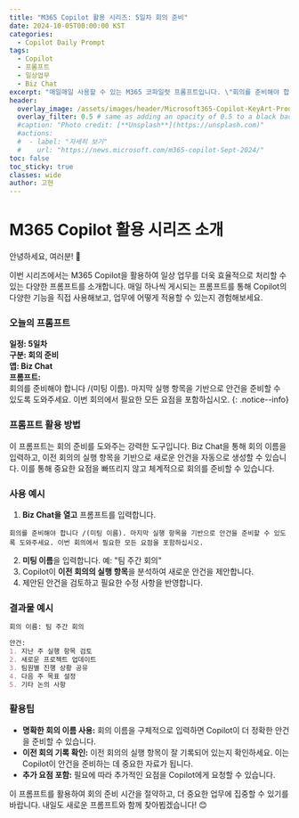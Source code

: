 ```yaml
---
title: "M365 Copilot 활용 시리즈: 5일차 회의 준비"
date: 2024-10-05T00:00:00 KST
categories:
  - Copilot Daily Prompt
tags:
  - Copilot
  - 프롬프트
  - 일상업무
  - Biz Chat
excerpt: "매일매일 사용할 수 있는 M365 코파일럿 프롬프트입니다. \"회의를 준비해야 합니다 /(미팅 이름). 마지막 실행 항목을 기반으로 안건을 준비할 수 있도록 도와주세요. 이번 회의에서 필요한 모든 요점을 포함하십시오.\""
header:
  overlay_image: /assets/images/header/Microsoft365-Copilot-KeyArt-Productivity-6K-01.png
  overlay_filter: 0.5 # same as adding an opacity of 0.5 to a black background
  #caption: "Photo credit: [**Unsplash**](https://unsplash.com)"
  #actions:
  #  - label: "자세히 보기"
  #    url: "https://news.microsoft.com/m365-copilot-Sept-2024/"
toc: false
toc_sticky: true
classes: wide
author: 고현
---
```


# M365 Copilot 활용 시리즈 소개

안녕하세요, 여러분! 🎉

이번 시리즈에서는 M365 Copilot을 활용하여 일상 업무를 더욱 효율적으로 처리할 수 있는 다양한 프롬프트를 소개합니다. 매일 하나씩 게시되는 프롬프트를 통해 Copilot의 다양한 기능을 직접 사용해보고, 업무에 어떻게 적용할 수 있는지 경험해보세요.

### 오늘의 프롬프트

**일정: 5일차**  
**구분: 회의 준비**  
**앱: Biz Chat**  
**프롬프트:**  
회의를 준비해야 합니다 /(미팅 이름). 마지막 실행 항목을 기반으로 안건을 준비할 수 있도록 도와주세요. 이번 회의에서 필요한 모든 요점을 포함하십시오.
{: .notice--info}

### 프롬프트 활용 방법

이 프롬프트는 회의 준비를 도와주는 강력한 도구입니다. Biz Chat을 통해 회의 이름을 입력하고, 이전 회의의 실행 항목을 기반으로 새로운 안건을 자동으로 생성할 수 있습니다. 이를 통해 중요한 요점을 빠뜨리지 않고 체계적으로 회의를 준비할 수 있습니다.

### 사용 예시

1. **Biz Chat을 열고** 프롬프트를 입력합니다.
```plaintext
회의를 준비해야 합니다 /(미팅 이름). 마지막 실행 항목을 기반으로 안건을 준비할 수 있도록 도와주세요. 이번 회의에서 필요한 모든 요점을 포함하십시오.
```
2. **미팅 이름**을 입력합니다. 예: "팀 주간 회의"
3. Copilot이 **이전 회의의 실행 항목**을 분석하여 새로운 안건을 제안합니다.
4. 제안된 안건을 검토하고 필요한 수정 사항을 반영합니다.

### 결과물 예시

```markdown
회의 이름: 팀 주간 회의

안건:
1. 지난 주 실행 항목 검토
2. 새로운 프로젝트 업데이트
3. 팀원별 진행 상황 공유
4. 다음 주 목표 설정
5. 기타 논의 사항
```

### 활용팁

- **명확한 회의 이름 사용:** 회의 이름을 구체적으로 입력하면 Copilot이 더 정확한 안건을 준비할 수 있습니다.
- **이전 회의 기록 확인:** 이전 회의의 실행 항목이 잘 기록되어 있는지 확인하세요. 이는 Copilot이 안건을 준비하는 데 중요한 자료가 됩니다.
- **추가 요점 포함:** 필요에 따라 추가적인 요점을 Copilot에게 요청할 수 있습니다.

이 프롬프트를 활용하여 회의 준비 시간을 절약하고, 더 중요한 업무에 집중할 수 있기를 바랍니다. 내일도 새로운 프롬프트와 함께 찾아뵙겠습니다! 😊

